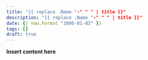 ```yaml
---
title: "{{ replace .Name "-" " " | title }}"
description: "{{ replace .Name "-" " " | title }}"
date: {{ now.Format "2006-01-02" }}
tags: []
draft: true
---
```


**Insert content here**
